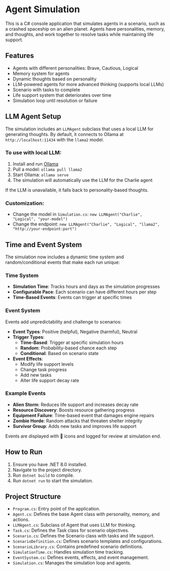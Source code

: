 # Agent Simulation

This is a C# console application that simulates agents in a scenario, such as a crashed spaceship on an alien planet. Agents have personalities, memory, and thoughts, and work together to resolve tasks while maintaining life support.

## Features

- Agents with different personalities: Brave, Cautious, Logical
- Memory system for agents
- Dynamic thoughts based on personality
- LLM-powered agents for more advanced thinking (supports local LLMs)
- Scenario with tasks to complete
- Life support system that deteriorates over time
- Simulation loop until resolution or failure

## LLM Agent Setup

The simulation includes an `LLMAgent` subclass that uses a local LLM for generating thoughts. By default, it connects to Ollama at `http://localhost:11434` with the `llama2` model.

### To use with local LLM:
1. Install and run [Ollama](https://ollama.ai/)
2. Pull a model: `ollama pull llama2`
3. Start Ollama: `ollama serve`
4. The simulation will automatically use the LLM for the Charlie agent

If the LLM is unavailable, it falls back to personality-based thoughts.

### Customization:
- Change the model in `Simulation.cs`: `new LLMAgent("Charlie", "Logical", "your-model")`
- Change the endpoint: `new LLMAgent("Charlie", "Logical", "llama2", "http://your-endpoint:port")`

## Time and Event System

The simulation now includes a dynamic time system and random/conditional events that make each run unique:

### Time System
- **Simulation Time**: Tracks hours and days as the simulation progresses
- **Configurable Pace**: Each scenario can have different hours per step
- **Time-Based Events**: Events can trigger at specific times

### Event System
Events add unpredictability and challenge to scenarios:

- **Event Types**: Positive (helpful), Negative (harmful), Neutral
- **Trigger Types**:
  - **Time-Based**: Trigger at specific simulation hours
  - **Random**: Probability-based chance each step
  - **Conditional**: Based on scenario state
- **Event Effects**:
  - Modify life support levels
  - Change task progress
  - Add new tasks
  - Alter life support decay rate

### Example Events
- **Alien Storm**: Reduces life support and increases decay rate
- **Resource Discovery**: Boosts resource gathering progress
- **Equipment Failure**: Time-based event that damages engine repairs
- **Zombie Horde**: Random attacks that threaten shelter integrity
- **Survivor Group**: Adds new tasks and improves life support

Events are displayed with 🚨 icons and logged for review at simulation end.

## How to Run

1. Ensure you have .NET 8.0 installed.
2. Navigate to the project directory.
3. Run `dotnet build` to compile.
4. Run `dotnet run` to start the simulation.

## Project Structure

- `Program.cs`: Entry point of the application.
- `Agent.cs`: Defines the base Agent class with personality, memory, and actions.
- `LLMAgent.cs`: Subclass of Agent that uses LLM for thinking.
- `Task.cs`: Defines the Task class for scenario objectives.
- `Scenario.cs`: Defines the Scenario class with tasks and life support.
- `ScenarioDefinition.cs`: Defines scenario templates and configurations.
- `ScenarioLibrary.cs`: Contains predefined scenario definitions.
- `SimulationTime.cs`: Handles simulation time tracking.
- `EventSystem.cs`: Defines events, effects, and event management.
- `Simulation.cs`: Manages the simulation loop and agents.
